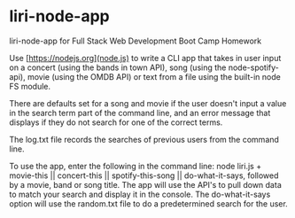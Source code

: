 # liri-node-app
liri-node-app for Full Stack Web Development Boot Camp Homework

Use [https://nodejs.org](node.js) to write a CLI app that takes in user input on a concert (using the bands in town API), song (using the node-spotify-api), movie (using the OMDB API) or text from a file using the built-in node FS module.

There are defaults set for a song and movie if the user doesn't input a value in the search term part of the command line, and an error message that displays if they do not search for one of the correct terms.

The log.txt file records the searches of previous users from the command line.

To use the app, enter the following in the command line: node liri.js + movie-this || concert-this || spotify-this-song || do-what-it-says, followed by a movie, band or song title. The app will use the API's to pull down data to match your search and display it in the console. The do-what-it-says option will use the random.txt file to do a predetermined search for the user.
